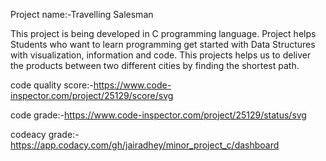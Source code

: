 Project name:-Travelling Salesman

This project is being developed in C programming language. Project helps Students who want to learn programming get started with Data Structures with visualization, information and code. This projects helps us to deliver the products between two different cities by finding the shortest path.

code quality score:-https://www.code-inspector.com/project/25129/score/svg

code grade:-https://www.code-inspector.com/project/25129/status/svg

codeacy grade:-https://app.codacy.com/gh/jairadhey/minor_project_c/dashboard

